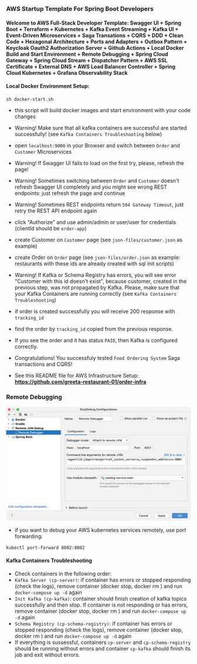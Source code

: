 ### AWS Startup Template For Spring Boot Developers
#### Welcome to AWS Full-Stack Developer Template: Swagger UI + Spring Boot + Terraform + Kubernetes + Kafka Event Streaming + Kafka UI + Event-Driven Microservices + Saga Transations + CQRS + DDD + Clean Code + Hexagonal Architecture + Ports and Adapters + Outbox Pattern + Keycloak Oauth2 Authorization Server + Github Actions + Local Docker Build and Start Environment + Remote Debugging + Spring Cloud Gateway + Spring Cloud Stream + Dispatcher Pattern + AWS SSL Certificate + External DNS + AWS Load Balancer Controller + Spring Cloud Kubernetes + Grafana Observability Stack

#### Local Docker Environment Setup:

```
sh docker-start.sh
```

- this script will build docker images and start environment with your code changes

- Warning! Make sure that all kafka containers are successful are started successfully! (see `Kafka Containers Troubleshooting` below)

- open `localhost:9000` in your Browser and switch between `Order` and `Customer` Microservices

- Warning! If Swagger UI fails to load on the first try, please, refresh the page!

- Warning! Sometimes switching between `Order` and `Customer` doesn't refresh Swagger UI completely and you might see wrong REST endpoints: just refresh the page and continue

- Warning! Sometimes REST endpoints return `504 Gateway Timeout`, just retry the REST API endpoint again

- click "Authorize" and use admin/admin or user/user for credentials (clientId should be `order-app`)

- create Customer on `Customer` page (see `json-files/customer.json` as example)

- create Order on `Order` page (see `json-files/order.json` as example: restaurants with these ids are already created with sql init scripts)

- Warning! If Kafka or Schema Registry has errors, you will see error "Customer with this id doesn't exist", because customer, created in the previous step, was not propagated by Kafka. Please, make sure that your Kafka Containers are running correctly (see  `Kafka Containers Troubleshooting`)

- if order is created successfully you will receive 200 response with `tracking_id`

- find the order by `tracking_id` copied from the previous response. 

- If you see the order and it has status `PAID`, then Kafka is configured correctly.

- Congratulations! You successfuly tested `Food Ordering System` Saga transactions and CQRS!

- See this README file for AWS Infrastructure Setup: **https://github.com/greeta-restaurant-01/order-infra**


### Remote Debugging

![Configuration to debug a containerized Java application from IntelliJ IDEA](documentation/06-14.png)

- if you want to debug your AWS kubernetes services remotely, use port forwarding:

```
kubectl port-forward 8002:8002
```


#### Kafka Containers Troubleshooting

- Check containers in the following order:
- `Kafka Server (cp-server)`: if container has errors or stopped responding (check the logs), remove container (docker stop, docker rm ) and run `docker-compose up -d` again
- `Init Kafka (cp-kafka)`: container should finish creation of kafka topics successfully and then stop. If container is not responding or has errors, remove container (docker stop, docker rm ) and run `docker-compose up -d` again
- `Schema Registry (cp-schema-registry)`: if container has errors or stopped responding (check the logs), remove container (docker stop, docker rm ) and run `docker-compose up -d` again
- If everything is sussessful, containers `cp-server` and `cp-schema-registry` should be running without errors and container `cp-kafka` should finish its job and exit without errors.
